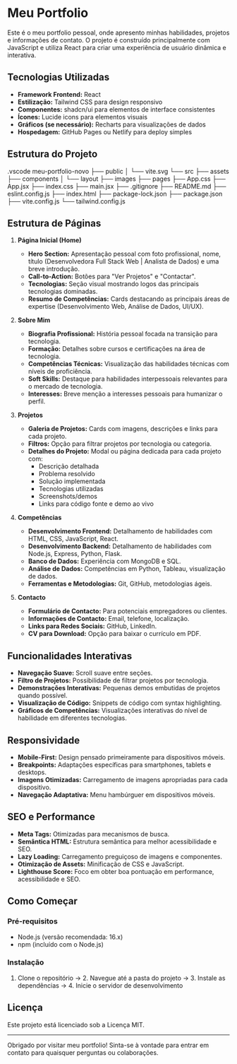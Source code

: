 # Meu Portfolio

Este é o meu portfolio pessoal, onde apresento minhas habilidades, projetos e informações de contato. O projeto é construído principalmente com JavaScript e utiliza React para criar uma experiência de usuário dinâmica e interativa.

## Tecnologias Utilizadas

- **Framework Frontend:** React
- **Estilização:** Tailwind CSS para design responsivo
- **Componentes:** shadcn/ui para elementos de interface consistentes
- **Ícones:** Lucide icons para elementos visuais
- **Gráficos (se necessário):** Recharts para visualizações de dados
- **Hospedagem:** GitHub Pages ou Netlify para deploy simples

## Estrutura do Projeto

.vscode meu-portfolio-novo ├── public │ └── vite.svg └── src ├── assets ├── components │ └── layout ├── images ├── pages ├── App.css ├── App.jsx ├── index.css ├── main.jsx ├── .gitignore ├── README.md ├── eslint.config.js ├── index.html ├── package-lock.json ├── package.json ├── vite.config.js └── tailwind.config.js


## Estrutura de Páginas

1. **Página Inicial (Home)**
   - **Hero Section:** Apresentação pessoal com foto profissional, nome, título (Desenvolvedora Full Stack Web | Analista de Dados) e uma breve introdução.
   - **Call-to-Action:** Botões para "Ver Projetos" e "Contactar".
   - **Tecnologias:** Seção visual mostrando logos das principais tecnologias dominadas.
   - **Resumo de Competências:** Cards destacando as principais áreas de expertise (Desenvolvimento Web, Análise de Dados, UI/UX).

2. **Sobre Mim**
   - **Biografia Profissional:** História pessoal focada na transição para tecnologia.
   - **Formação:** Detalhes sobre cursos e certificações na área de tecnologia.
   - **Competências Técnicas:** Visualização das habilidades técnicas com níveis de proficiência.
   - **Soft Skills:** Destaque para habilidades interpessoais relevantes para o mercado de tecnologia.
   - **Interesses:** Breve menção a interesses pessoais para humanizar o perfil.

3. **Projetos**
   - **Galeria de Projetos:** Cards com imagens, descrições e links para cada projeto.
   - **Filtros:** Opção para filtrar projetos por tecnologia ou categoria.
   - **Detalhes do Projeto:** Modal ou página dedicada para cada projeto com:
     - Descrição detalhada
     - Problema resolvido
     - Solução implementada
     - Tecnologias utilizadas
     - Screenshots/demos
     - Links para código fonte e demo ao vivo

4. **Competências**
   - **Desenvolvimento Frontend:** Detalhamento de habilidades com HTML, CSS, JavaScript, React.
   - **Desenvolvimento Backend:** Detalhamento de habilidades com Node.js, Express, Python, Flask.
   - **Banco de Dados:** Experiência com MongoDB e SQL.
   - **Análise de Dados:** Competências em Python, Tableau, visualização de dados.
   - **Ferramentas e Metodologias:** Git, GitHub, metodologias ágeis.

5. **Contacto**
   - **Formulário de Contacto:** Para potenciais empregadores ou clientes.
   - **Informações de Contacto:** Email, telefone, localização.
   - **Links para Redes Sociais:** GitHub, LinkedIn.
   - **CV para Download:** Opção para baixar o currículo em PDF.

## Funcionalidades Interativas

- **Navegação Suave:** Scroll suave entre seções.
- **Filtro de Projetos:** Possibilidade de filtrar projetos por tecnologia.
- **Demonstrações Interativas:** Pequenas demos embutidas de projetos quando possível.
- **Visualização de Código:** Snippets de código com syntax highlighting.
- **Gráficos de Competências:** Visualizações interativas do nível de habilidade em diferentes tecnologias.

## Responsividade

- **Mobile-First:** Design pensado primeiramente para dispositivos móveis.
- **Breakpoints:** Adaptações específicas para smartphones, tablets e desktops.
- **Imagens Otimizadas:** Carregamento de imagens apropriadas para cada dispositivo.
- **Navegação Adaptativa:** Menu hambúrguer em dispositivos móveis.

## SEO e Performance

- **Meta Tags:** Otimizadas para mecanismos de busca.
- **Semântica HTML:** Estrutura semântica para melhor acessibilidade e SEO.
- **Lazy Loading:** Carregamento preguiçoso de imagens e componentes.
- **Otimização de Assets:** Minificação de CSS e JavaScript.
- **Lighthouse Score:** Foco em obter boa pontuação em performance, acessibilidade e SEO.

## Como Começar

### Pré-requisitos

- Node.js (versão recomendada: 16.x)
- npm (incluído com o Node.js)

### Instalação

1. Clone o repositório -> 2. Navegue até a pasta do projeto -> 3. Instale as dependências -> 4. Inicie o servidor de desenvolvimento


   
## Licença

Este projeto está licenciado sob a Licença MIT.

---

Obrigado por visitar meu portfolio! Sinta-se à vontade para entrar em contato para quaisquer perguntas ou colaborações.

